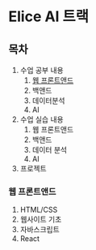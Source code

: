 # Elice AI 트랙

## 목차

1. 수업 공부 내용
   1. [웹 프론트앤드](#웹-프론트앤드)
   2. 백앤드
   3. 데이터분석
   4. AI
2. 수업 실습 내용
   1. 웹 프론트앤드
   2. 백앤드
   3. 데이터 분석
   4. AI
3. 프로젝트

### 웹 프론트앤드

1. HTML/CSS
2. 웹사이트 기초
3. 자바스크립트
4. React
